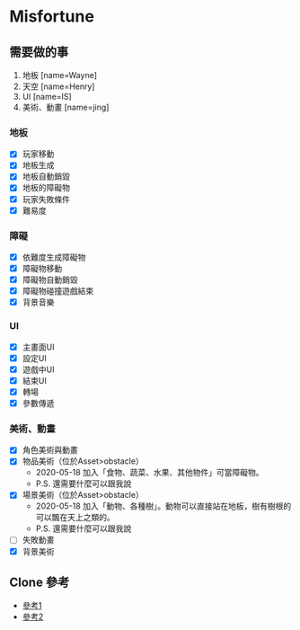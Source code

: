 # Misfortune

## 需要做的事
1. 地板 [name=Wayne]
2. 天空 [name=Henry]
3. UI [name=IS]
4. 美術、動畫 [name=jing]

### 地板
- [x] 玩家移動
- [x] 地板生成
- [x] 地板自動銷毀
- [x] 地板的障礙物
- [x] 玩家失敗條件
- [x] 難易度

### 障礙
- [x] 依難度生成障礙物
- [x] 障礙物移動
- [x] 障礙物自動銷毀
- [x] 障礙物碰撞遊戲結束
- [x] 背景音樂

### UI
- [x] 主畫面UI
- [x] 設定UI
- [x] 遊戲中UI
- [x] 結束UI
- [x] 轉場
- [x] 參數傳遞

### 美術、動畫
- [x] 角色美術與動畫
- [x] 物品美術（位於Asset>obstacle）
    * 2020-05-18 加入「食物、蔬菜、水果、其他物件」可當障礙物。
    * P.S. 還需要什麼可以跟我說
- [x] 場景美術（位於Asset>obstacle）
    * 2020-05-18 加入「動物、各種樹」。動物可以直接站在地板，樹有樹根的可以飄在天上之類的。
    * P.S. 還需要什麼可以跟我說
- [ ] 失敗動畫
- [x] 背景美術

## Clone 參考
* [參考1](https://github.com/github-for-unity/Unity/blob/master/docs/contributing/how-to-build.md)
* [參考2](https://stackoverflow.com/questions/23328557/how-to-get-a-project-from-github-to-unity)
